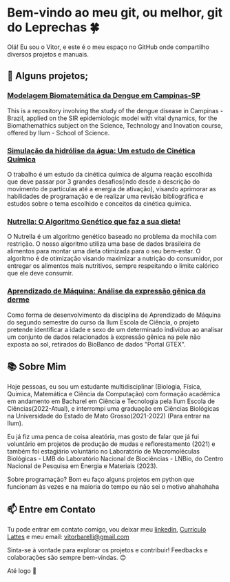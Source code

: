 # Bem-vindo ao meu git, ou melhor, git do Leprechas 🍀

Olá! Eu sou o Vitor, e este é o meu espaço no GitHub onde compartilho diversos projetos e manuais. 

## 🚀 Alguns projetos;

### [Modelagem Biomatemática da Dengue em Campinas-SP](https://github.com/Leprechas/SIR-Model-with-vital-dynamics-applied-on-dengue-epidemiology-in-Campinas-Brazil)
This is a repository involving the study of the dengue disease in Campinas - Brazil, applied on the SIR epidemiologic model with vital dynamics, for the Biomathemathics subject on the Science, Technology and Inovation course, offered by Ilum - School of Science.

### [Simulação da hidrólise da água: Um estudo de Cinética Química](https://github.com/Leprechas/Cinetica-quimica?tab=readme-ov-file#simula%C3%A7%C3%A3o-da-hidr%C3%B3lise-da-%C3%A1gua-um-estudo-de-cin%C3%A9tica-qu%C3%ADmica)
O trabalho é um estudo da cinética química de alguma reação escolhida que deve passar por 3 grandes desafios(indo desde a descrição do movimento de partículas até a energia de ativação), visando aprimorar as habilidades de programação e de realizar uma revisão bibliográfica e estudos sobre o tema escolhido e conceitos da cinética química.

### [Nutrella: O Algoritmo Genético que faz a sua dieta!](https://github.com/Leprechas/Trabalho-RNAG-Nutrella?tab=readme-ov-file#-nutrella-o-algoritmo-gen%C3%A9tico-que-faz-a-sua-dieta-)
O Nutrella é um algoritmo genético baseado no problema da mochila com restrição. O nosso algoritmo utiliza uma base de dados brasileira de alimentos para montar uma dieta otimizada para o seu bem-estar. O algoritmo é de otimização visando maximizar a nutrição do consumidor, por entregar os alimentos mais nutritivos, sempre respeitando o limite calórico que ele deve consumir.

### [Aprendizado de Máquina: Análise da expressão gênica da derme](https://github.com/Leprechas/aprendizado-de-maquina#aprendizado-de-m%C3%A1quina)
Como forma de desenvolvimento da disciplina de Aprendizado de Máquina do segundo semestre do curso da Ilum Escola de Ciência, o projeto pretende identificar a idade e sexo de um determinado indivíduo ao analisar um conjunto de dados relacionados à expressão gênica na pele não exposta ao sol, retirados do BioBanco de dados "Portal GTEX".


## 📚 Sobre Mim

Hoje pessoas, eu sou um estudante multidisciplinar (Biologia, Física, Química, Matemática e Ciência da Computação) com formação acadêmica em andamento em Bacharel em Ciência e Tecnologia pela Ilum Escola de Ciências(2022-Atual), e interrompi uma graduação em Ciências Biológicas na Universidade do Estado de Mato Grosso(2021-2022) (Para entrar na Ilum). 

Eu já fiz uma penca de coisa aleatória, mas gosto de falar que já fui voluntário em projetos de produção de mudas e reflorestamento (2021) e também foi estagiário voluntário no Laboratório de Macromoléculas Biológicas - LMB do Laboratório Nacional de Biociências - LNBio, do Centro Nacional de Pesquisa em Energia e Materiais (2023).

Sobre programação? Bom eu faço alguns projetos em python que funcionam às vezes e na maioria do tempo eu não sei o motivo ahahahaha

## 📫 Entre em Contato

Tu pode entrar em contato comigo, vou deixar meu [linkedin](https://www.linkedin.com/in/vitor-barelli-618889170/), [Currículo Lattes](https://lattes.cnpq.br/7941430598244543) e meu email: vitorbarelli@gmail.com

Sinta-se à vontade para explorar os projetos e contribuir! Feedbacks e colaborações são sempre bem-vindas. 😊

Até logo 👋
